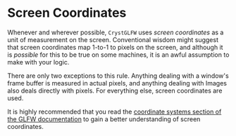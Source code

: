 # Screen Coordinates

Whenever and wherever possible, `CrystGLFW` uses *screen coordinates* as a unit of measurement on the screen. Conventional wisdom might suggest that screen coordinates map 1-to-1 to pixels on the screen, and although it is *possible* for this to be true on some machines, it is an awful assumption to make with your logic. 

There are only two exceptions to this rule. Anything dealing with a window's frame buffer is measured in actual pixels, and anything dealing with Images also deals directly with pixels. For everything else, screen coordinates are used.

It is highly recommended that you read the [coordinate systems section of the GLFW documentation](http://www.glfw.org/docs/latest/intro_guide.html#coordinate_systems) to gain a better understanding of screen coordinates.